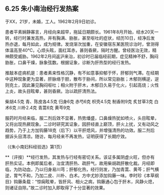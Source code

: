 ## 6.25 朱小南治经行发热案

于XX，21岁，未婚，工人。1962年2月9日初诊。

患者平素娴静寡言，月经向来超早，拖延日期颇长。1961年8月开始，经水20天一转，经行时兼发高热，并有胸满、胁胀，甚至呕吐的症状，经历10日，经净后发热亦退，每月如此，成为规律。发烧渐次加重，在安徽宿东某医院诊治时，曾测得体温高至40℃，心烦头眩，面红耳赤，甚则昏厥，隔时方醒。曾经医治无效，精神颇受威胁。1962年2月间返沪来治，初诊时已届临经前期，症见精神不舒，胸闷胁胀，口鼻干燥，脉象弦数。根据证象，诊断为肝热型的经行发热。

推敲本症病机是：患者素来性格沉静，有不如意事抑郁于怀，肝郁则气滞。在经期中这种现象更为显著，肝脉络于胆，散布于胁间，所以常见胁胀；木郁则横逆，逆则克土，因此兼见胸闷呕吐；相火附于肝木，木郁日久易于化火，引起高烧；火性上炎，故头目眩晕，甚则昏厥。治以疏肝清热法。

柴胡4.5克 青、陈皮各4.5克 归身6克 赤芍6克 枳壳4.5克 制香附9克 炙甘草3克 白术6克 川朴2.4克 青蒿6克 黄芩9克

服药时月经来临，服二剂后效不显著，热势燔盛，口鼻燥热犹如喷火，头目眩晕，又将出现热厥现象。二诊时研究其证象，因肝经直上巅顶，肝火上扰，又有动风之趋势，乃于上方加钩藤18克（后下）以平肝熄风，并增强清热的功效。服二剂后据诉头目清凉。随访，每月经来不再发热，证明获得了长期疗效。

（《朱小南妇科经验选》第1页）

**〔评按〕**经行发热，其发热与行经有密切关系。该证多属阴虚火旺，但亦有肝热实证。本例即属后者，治宜清肝热、疏肝气，故用柴胡疏肝散化裁。月经即临，为防动血，乃以归身易川芎；肝郁化热，经行则发，乃加青蒿、黄芩；肝气横逆，胃气不和，乃加二皮、川朴、白术。方中尤妙添加钩藤一味。李时珍《本草纲目》钩藤条载：“惊痫眩晕，皆肝风、相火之病，钩藤通心包于肝木，风静火熄，则诸证自除。”故二诊时加入即取得了十分显著的效果。
